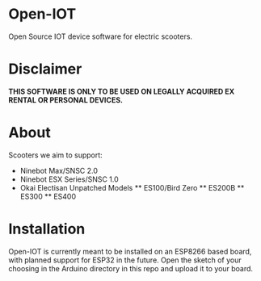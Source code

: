 # Open-IOT
Open Source IOT device software for electric scooters.

# Disclaimer
**THIS SOFTWARE IS ONLY TO BE USED ON LEGALLY ACQUIRED EX RENTAL OR PERSONAL DEVICES.**

# About
Scooters we aim to support:
* Ninebot Max/SNSC 2.0
* Ninebot ESX Series/SNSC 1.0
* Okai Electisan Unpatched Models
** ES100/Bird Zero
** ES200B
** ES300
** ES400

# Installation
Open-IOT is currently meant to be installed on an ESP8266 based board, with planned support for ESP32 in the future.
Open the sketch of your choosing in the Arduino directory in this repo and upload it to your board.
